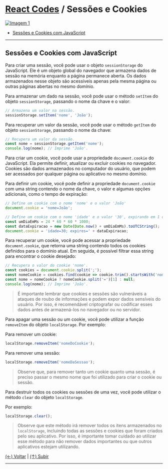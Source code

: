 # [React Codes](https://github.com/systemboys/React_Codes#react-codes "React Codes") / Sessões e Cookies

[![Imagem 1](https://site.com/img/exemplo.png "Imagem 1")](http://link.com "Imagem 1")

- [Sessões e Cookies com JavaScript](#sess%C3%B5es-e-cookies-com-javascript "Sessões e Cookies com JavaScript")

---

## Sessões e Cookies com JavaScript

Para criar uma sessão, você pode usar o objeto `sessionStorage` do JavaScript. Ele é um objeto global do navegador que armazena dados de sessão na memória enquanto a página permanece aberta. Os dados armazenados nesse objeto são acessíveis apenas pela mesma página ou outras páginas abertas no mesmo domínio.

Para armazenar um dado na sessão, você pode usar o método `setItem` do objeto `sessionStorage`, passando o nome da chave e o valor:

```javascript
// Armazena um valor na sessão.
sessionStorage.setItem('nome', 'João');
```

Para recuperar um valor da sessão, você pode usar o método `getItem` do objeto `sessionStorage`, passando o nome da chave:

```javascript
// Recupera um valor da sessão.
const nome = sessionStorage.getItem('nome');
console.log(nome); // Imprime 'João'.
```

Para criar um cookie, você pode usar a propriedade `document.cookie` do JavaScript. Ela permite definir, atualizar ou excluir cookies no navegador. Cookies são dados armazenados no computador do usuário, que podem ser acessados por qualquer página ou aplicativo no mesmo domínio.

Para definir um cookie, você pode definir a propriedade `document.cookie` com uma string contendo o nome da chave, o valor e algumas opções adicionais, como o tempo de expiração:

```javascript
// Define um cookie com o nome 'nome' e o valor 'João'
document.cookie = 'nome=João';

// Define um cookie com o nome 'idade' e o valor '30', expirando em 1 dia.
const umDiaEmMs = 24 * 60 * 60 * 1000;
const dataExpiracao = new Date(Date.now() + umDiaEmMs).toUTCString();
document.cookie = 'idade=30; expires=' + dataExpiracao;
```

Para recuperar um cookie, você pode acessar a propriedade `document.cookie`, que retorna uma string contendo todos os cookies definidos para o domínio atual. Em seguida, é possível filtrar essa string para encontrar o cookie desejado:

```javascript
// Recupera o valor do cookie 'nome'.
const cookies = document.cookie.split(';');
const nomeCookie = cookies.find(cookie => cookie.trim().startsWith('nome='));
const nome = nomeCookie ? nomeCookie.split('=')[1] : null;
console.log(nome); // Imprime 'João'.
```

> É importante lembrar que cookies e sessões são vulneráveis a ataques de roubo de informações e podem expor dados sensíveis do usuário. Por isso, é recomendável criptografar ou codificar esses dados antes de armazená-los no navegador ou no servidor.

Para apagar uma sessão ou um cookie, você pode utilizar a função `removeItem` do objeto `localStorage`. Por exemplo:

Para remover um cookie:

```javascript
localStorage.removeItem('nomeDoCookie');
```

Para remover uma sessão:

```javascript
localStorage.removeItem('nomeDaSessao');
```

> Observe que, para remover tanto um cookie quanto uma sessão, é preciso passar o mesmo nome que foi utilizado para criar o cookie ou sessão.

Para destruir todos os cookies ou sessões de uma vez, você pode utilizar o método `clear` do objeto `localStorage`.

Por exemplo:

```javascript
localStorage.clear();
```

> Observe que este método irá remover todos os itens armazenados no `localStorage`, incluindo todas as sessões e cookies que foram criados pelo seu aplicativo. Por isso, é importante tomar cuidado ao utilizar esse método para não remover dados importantes ou que outros aplicativos estejam utilizando.

[(&larr;) Voltar](https://github.com/systemboys/React_Codes#react-codes "Voltar ao Sumário") | 
[(&uarr;) Subir](#react-codes--sess%C3%B5es-e-cookies "Subir para o topo")

---